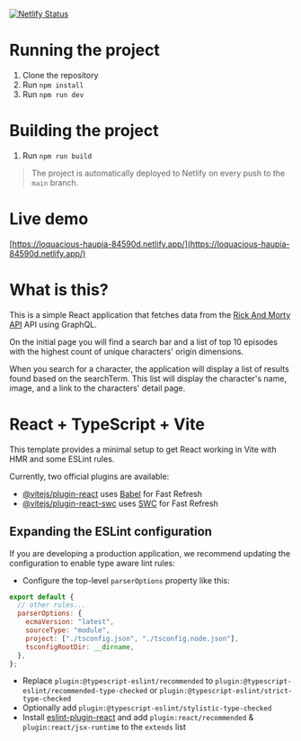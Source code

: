 [![Netlify Status](https://api.netlify.com/api/v1/badges/712ebefe-9dfa-4762-b141-a36dbe9a0cbb/deploy-status)](https://app.netlify.com/sites/loquacious-haupia-84590d/deploys)

# Running the project

1. Clone the repository
2. Run `npm install`
3. Run `npm run dev`

# Building the project

1. Run `npm run build`

> The project is automatically deployed to Netlify on every push to the `main` branch.

# Live demo

[https://loquacious-haupia-84590d.netlify.app/](https://loquacious-haupia-84590d.netlify.app/)

# What is this?

This is a simple React application that fetches data from the [Rick And Morty API](https://rickandmortyapi.com/) API using GraphQL.

On the initial page you will find a search bar and a list of top 10 episodes with the highest count of unique characters' origin dimensions.

When you search for a character, the application will display a list of results found based on the searchTerm. This list will display the character's name, image, and a link to the characters' detail page.

# React + TypeScript + Vite

This template provides a minimal setup to get React working in Vite with HMR and some ESLint rules.

Currently, two official plugins are available:

- [@vitejs/plugin-react](https://github.com/vitejs/vite-plugin-react/blob/main/packages/plugin-react/README.md) uses [Babel](https://babeljs.io/) for Fast Refresh
- [@vitejs/plugin-react-swc](https://github.com/vitejs/vite-plugin-react-swc) uses [SWC](https://swc.rs/) for Fast Refresh

## Expanding the ESLint configuration

If you are developing a production application, we recommend updating the configuration to enable type aware lint rules:

- Configure the top-level `parserOptions` property like this:

```js
export default {
  // other rules...
  parserOptions: {
    ecmaVersion: "latest",
    sourceType: "module",
    project: ["./tsconfig.json", "./tsconfig.node.json"],
    tsconfigRootDir: __dirname,
  },
};
```

- Replace `plugin:@typescript-eslint/recommended` to `plugin:@typescript-eslint/recommended-type-checked` or `plugin:@typescript-eslint/strict-type-checked`
- Optionally add `plugin:@typescript-eslint/stylistic-type-checked`
- Install [eslint-plugin-react](https://github.com/jsx-eslint/eslint-plugin-react) and add `plugin:react/recommended` & `plugin:react/jsx-runtime` to the `extends` list
